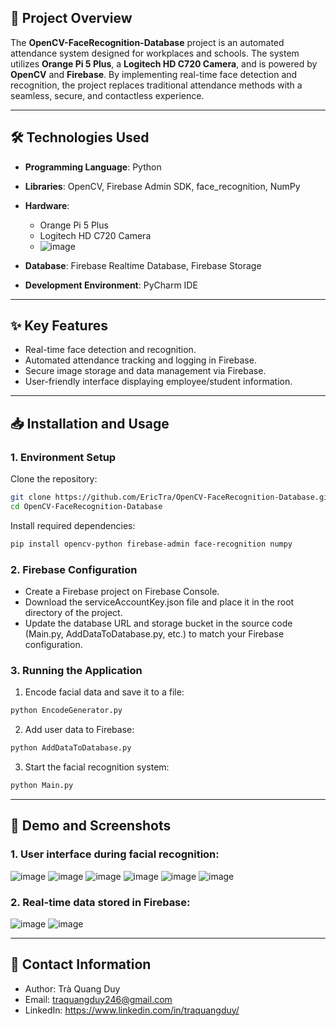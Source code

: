 ## 🌟 Project Overview
The **OpenCV-FaceRecognition-Database** project is an automated attendance system designed for workplaces and schools. The system utilizes **Orange Pi 5 Plus**, a **Logitech HD C720 Camera**, and is powered by **OpenCV** and **Firebase**. By implementing real-time face detection and recognition, the project replaces traditional attendance methods with a seamless, secure, and contactless experience.

---

## 🛠️ Technologies Used
- **Programming Language**: Python
- **Libraries**: OpenCV, Firebase Admin SDK, face_recognition, NumPy
- **Hardware**:
  - Orange Pi 5 Plus
  - Logitech HD C720 Camera
  - ![image](https://github.com/user-attachments/assets/b37546a1-e9d2-4932-99b5-c46477a81e76)

- **Database**: Firebase Realtime Database, Firebase Storage
- **Development Environment**: PyCharm IDE

---

## ✨ Key Features
- Real-time face detection and recognition.
- Automated attendance tracking and logging in Firebase.
- Secure image storage and data management via Firebase.
- User-friendly interface displaying employee/student information.

---

## 📥 Installation and Usage

### 1. Environment Setup
Clone the repository:
```bash
git clone https://github.com/EricTra/OpenCV-FaceRecognition-Database.git
cd OpenCV-FaceRecognition-Database
`````
Install required dependencies:
```bash
pip install opencv-python firebase-admin face-recognition numpy
`````
### 2. Firebase Configuration
- Create a Firebase project on Firebase Console.
- Download the serviceAccountKey.json file and place it in the root directory of the project.
- Update the database URL and storage bucket in the source code (Main.py, AddDataToDatabase.py, etc.) to match your Firebase configuration.
 ### 3. Running the Application
1. Encode facial data and save it to a file:
```bash
python EncodeGenerator.py
`````

2. Add user data to Firebase:
 ```bash
python AddDataToDatabase.py
`````

3. Start the facial recognition system:
```bash
python Main.py
`````

---
## 📸 Demo and Screenshots

### 1. User interface during facial recognition:
![image](https://github.com/user-attachments/assets/5311f34b-7fc1-4355-9483-e1b234fa902a)
![image](https://github.com/user-attachments/assets/0a648c8a-0a7d-43d0-b791-5dd0d81089b5)
![image](https://github.com/user-attachments/assets/a7eeb3b8-388c-43b3-b471-3866743d9ba6)
![image](https://github.com/user-attachments/assets/cacced62-87fb-4d8e-8cb3-43bfd19fcddb)
![image](https://github.com/user-attachments/assets/036fc9fe-a7c9-471c-a073-5c4eeaea248c)
![image](https://github.com/user-attachments/assets/5587cb47-9626-4db3-87c2-1981014b8055)

### 2. Real-time data stored in Firebase:
![image](https://github.com/user-attachments/assets/0045cc50-30b2-42de-8401-45fed5842ec6)
![image](https://github.com/user-attachments/assets/f10171d9-8910-4f8a-bbd7-e9c8cf2bcb62)

---
## 📧 Contact Information
- Author: Trà Quang Duy
- Email: traquangduy246@gmail.com
- LinkedIn: https://www.linkedin.com/in/traquangduy/

